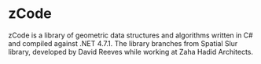 # zCode
zCode is a library of geometric data structures and algorithms written in C# and compiled against .NET 4.7.1. The library branches from Spatial Slur library, developed by David Reeves while working at Zaha Hadid Architects.
